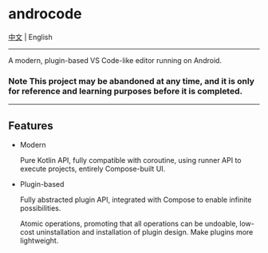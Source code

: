 # androcode

[中文](README.MD) | English

---

A modern, plugin-based VS Code-like editor running on Android.

### Note **This project may be abandoned at any time, and it is only for reference and learning purposes before it is completed.**

---

## Features

- Modern

    Pure Kotlin API, fully compatible with coroutine, using runner API to execute projects, entirely Compose-built UI.

- Plugin-based

    Fully abstracted plugin API, integrated with Compose to enable infinite possibilities.

    Atomic operations, promoting that all operations can be undoable, low-cost uninstallation and installation of plugin design. Make plugins more lightweight.
